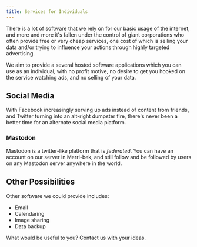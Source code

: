 ```yaml
---
title: Services for Individuals
---
```


There is a lot of software that we rely on for our basic usage of the internet, and more and more it's fallen under the control of giant corporations who often provide free or very cheap services, one cost of which is selling your data and/or trying to influence your actions through highly targeted advertising.

We aim to provide a several hosted software applications which you can use as an individual, with no profit motive, no desire to get you hooked on the service watching ads, and no selling of your data.

## Social Media

With Facebook increasingly serving up ads instead of content from friends, and Twitter turning into an alt-right dumpster fire, there's never been a better time for an alternate social media platform.

### Mastodon

Mastodon is a twitter-like platform that is *federated*. You can have an account on our server in Merri-bek, and still follow and be followed by users on any Mastodon server anywhere in the world.

## Other Possibilities

Other software we could provide includes:

* Email
* Calendaring
* Image sharing
* Data backup

What would be useful to you? Contact us with your ideas.

